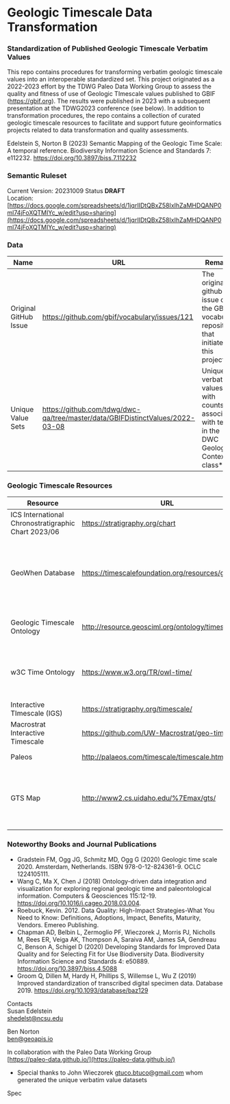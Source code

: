 # Geologic Timescale Data Transformation
### Standardization of Published Geologic Timescale Verbatim Values
This repo contains procedures for transforming verbatim geologic timescale values into an interoperable standardized set. This project originated as a 2022-2023 effort by the TDWG Paleo Data Working Group to assess the quality and fitness of use of Geologic TImescale values published to GBIF (https://gbif.org). The results were published in 2023 with a subsequent presentation at the TDWG2023 conference (see below). In addition to transformation procedures, the repo contains a collection of curated geologic timescale resources to facilitate and support future geoinformatics projects related to data transformation and quality assessments.  

Edelstein S, Norton B (2023) Semantic Mapping of the Geologic Time Scale: A temporal reference. Biodiversity Information Science and Standards 7: e112232. https://doi.org/10.3897/biss.7.112232  

### Semantic Ruleset
Current Version: 20231009
Status **DRAFT**  
Location: [https://docs.google.com/spreadsheets/d/1jqrIIDtQBxZ58IxIhZaMHDQANP0ml74jFoXQTMIYc_w/edit?usp=sharing](https://docs.google.com/spreadsheets/d/1jqrIIDtQBxZ58IxIhZaMHDQANP0ml74jFoXQTMIYc_w/edit?usp=sharing)

### Data
| Name | URL | Remarks | 
| -- | -- | -- |
| Original GitHub Issue | https://github.com/gbif/vocabulary/issues/121 | The original github issue on the GBIF vocabulary repository that initiated this project | 
| Unique Value Sets | https://github.com/tdwg/dwc-qa/tree/master/data/GBIFDistinctValues/2022-03-08 | Unique verbatim values with counts associated with terms in the DWC Geologic Context class*  |

### Geologic Timescale Resources  
| Resource | URL | Type | Remarks |
| -- | -- | -- | -- |
| ICS International Chronostratigraphic Chart 2023/06 | https://stratigraphy.org/chart | Authoritative Source | Latest Version: 2023/06 |
| GeoWhen Database | https://timescalefoundation.org/resources/geowhen/ | Information Source | A project to reconcile the ICS timescale with regional and archaic naming schemes |
| Geologic Timescale Ontology | http://resource.geosciml.org/ontology/timescale/gts | Ontology/Vocabulary | Part of the Geosciences Ontology (2022) |
| w3C Time Ontology | https://www.w3.org/TR/owl-time/ | Ontology/Vocabulary | High-level ontology for ontologies with temporal terms |
| Interactive TImescale (IGS) | https://stratigraphy.org/timescale/ | Interactive | |
| Macrostrat Interactive Timescale | https://github.com/UW-Macrostrat/geo-timescale | Interactive | GitHub Source Code Repo |
| Paleos | http://palaeos.com/timescale/timescale.html | General Information Source | |
| GTS Map | http://www2.cs.uidaho.edu/%7Emax/gts/ | Interactive | Interactive web mapping interface that plots fossil locations |

### Noteworthy Books and Journal Publications  
* Gradstein FM, Ogg JG, Schmitz MD, Ogg G (2020) Geologic time scale 2020. Amsterdam, Netherlands. ISBN 978-0-12-824361-9. OCLC 1224105111.  
* Wang C, Ma X, Chen J (2018) Ontology-driven data integration and visualization for exploring regional geologic time and paleontological information. Computers & Geosciences 115:12-19. https://doi.org/10.1016/j.cageo.2018.03.004.  
* Roebuck, Kevin. 2012. Data Quality: High-Impact Strategies-What You Need to Know: Definitions, Adoptions, Impact, Benefits, Maturity, Vendors. Emereo Publishing.  
* Chapman AD, Belbin L, Zermoglio PF, Wieczorek J, Morris PJ, Nicholls M, Rees ER, Veiga AK, Thompson A, Saraiva AM, James SA, Gendreau C, Benson A, Schigel D (2020) Developing Standards for Improved Data Quality and for Selecting Fit for Use Biodiversity Data. Biodiversity Information Science and Standards 4: e50889. https://doi.org/10.3897/biss.4.5088  
* Groom Q, Dillen M, Hardy H, Phillips S, Willemse L, Wu Z (2019) Improved standardization of transcribed digital specimen data. Database 2019. https://doi.org/10.1093/database/baz129  


Contacts  
Susan Edelstein   
[shedelst@ncsu.edu](shedelst@ncsu.edu)

Ben Norton  
[ben@geoapis.io](ben@geoapis.io)

In collaboration with the Paleo Data Working Group  
[https://paleo-data.github.io/](https://paleo-data.github.io/)

* Special thanks to John Wieczorek [gtuco.btuco@gmail.com](gtuco.btuco@gmail.com) whom generated the unique verbatim value datasets

Spec
